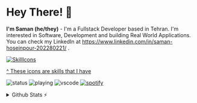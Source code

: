 # Hey There! 👋
**I'm Saman (he/they)** - I'm a Fullstack Developer based in Tehran. I'm interested in Software, Development and building Real World Applications.
You can check my LinkedIn at https://www.linkedin.com/in/saman-hoseinpour-202280221/ .


[![SkillIcons](https://skillicons.dev/icons?i=html,css,tailwind,js,react,redux,materialui,nodejs,expressjs,mongodb,ts,graphql,nest,postgresql,regex,docker,kubernetes,redis,solidity,mysql,nginx,vscode,vite,github,netlify)](https://skillicons.dev)<br/>

[^ These icons are skills that I have](https://github.com/tandpfun/skill-icons)

![status](https://nocache.advaith.workers.dev?url=https://img.shields.io/endpoint?url=https://dev.discordprofiles.me/api/badge/status/276544649148235776?simple=true)
![playing](https://nocache.advaith.workers.dev?url=https://img.shields.io/endpoint?url=https://dev.discordprofiles.me/api/badge/playing/276544649148235776)
![vscode](https://nocache.advaith.workers.dev?url=https://img.shields.io/endpoint?url=https://dev.discordprofiles.me/api/badge/vscode/276544649148235776)
[![spotify](https://nocache.advaith.workers.dev?url=https://img.shields.io/endpoint?url=https://dev.discordprofiles.me/api/badge/spotify/276544649148235776)](https://dev.discordprofiles.me/openspotify/276544649148235776)

<details>
  <summary>Github Stats ⚡</summary>
  
  <a href="#">![Github stats](https://github-readme-stats.vercel.app/api?username=samanhoseinpour&theme=blueberry&count_private=true&hide_border=true&line_height=20)</a>
  <a href="#">![Top Langs](https://github-readme-stats.vercel.app/api/top-langs/?username=samanhoseinpour&layout=compact&theme=blueberry&count_private=true&hide_border=true)</a>
</details>
